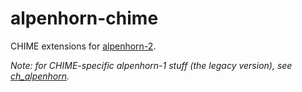 # alpenhorn-chime
CHIME extensions for [alpenhorn-2](https://github.com/radiocosmology/alpenhorn).

_Note: for CHIME-specific alpenhorn-1 stuff (the legacy version), see [ch_alpenhorn](ch_alpenhorn)._

